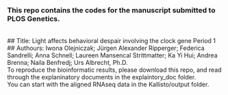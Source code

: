 ### This repo contains the codes for the manuscript submitted to PLOS Genetics.
<br>
## Title: Light affects behavioral despair involving the clock gene Period 1
<br>
## Authours: Iwona Olejniczak; Jürgen Alexander Ripperger; Federica Sandrelli; Anna Schnell; Laureen Mansencal Strittmatter; Ka Yi Hui; Andrea Brenna; Naila Benfredj; Urs Albrecht, Ph.D.

<br>
To reproduce the bioinformatic results, please download this repo, and read through the explaninatory documents in the explaintory_doc folder.
<br>
You can start with the aligned RNAseq data in the Kallisto/output folder.
